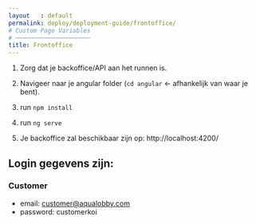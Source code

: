 ```yaml
---
layout   : default
permalink: deploy/deployment-guide/frontoffice/
# Custom Page Variables
# ─────────────────────
title: Frontoffice
---
```


1. Zorg dat je backoffice/API aan het runnen is.

2. Navigeer naar je angular folder (<code>cd angular</code> <- afhankelijk van waar je bent).

3. run  <code>npm install</code>

4. run  <code>ng serve</code>

5. Je backoffice zal beschikbaar zijn op: http://localhost:4200/

## Login gegevens zijn:

### Customer
* email: customer@aqualobby.com
* password: customerkoi